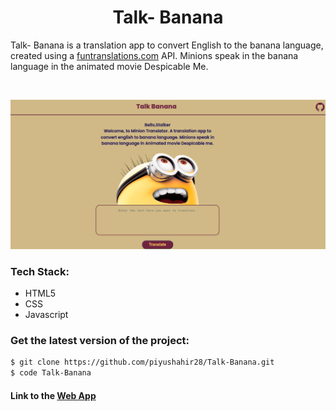 <h1 align="center">Talk- Banana</h1>

Talk- Banana is a translation app to convert English to the banana language, created using a [funtranslations.com](https://funtranslations.com/minion) API. Minions speak in the banana language in the animated movie Despicable Me.

<br>

![](images/readme.png)

### Tech Stack:

* HTML5
* CSS
* Javascript

### Get the latest version of the project:

```bash
$ git clone https://github.com/piyushahir28/Talk-Banana.git
$ code Talk-Banana
```

#### Link to the [Web App](https://talkbanana-piyushahir28.netlify.app/)